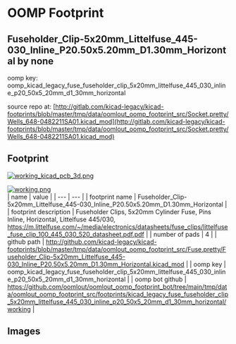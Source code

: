 # OOMP Footprint  
## Fuseholder_Clip-5x20mm_Littelfuse_445-030_Inline_P20.50x5.20mm_D1.30mm_Horizontal  by none  
  
oomp key: oomp_kicad_legacy_fuse_fuseholder_clip_5x20mm_littelfuse_445_030_inline_p20_50x5_20mm_d1_30mm_horizontal  
  
source repo at: [http://gitlab.com/kicad-legacy/kicad-footprints/blob/master/tmp/data/oomlout_oomp_footprint_src/Socket.pretty/Wells_648-0482211SA01.kicad_mod](http://gitlab.com/kicad-legacy/kicad-footprints/blob/master/tmp/data/oomlout_oomp_footprint_src/Socket.pretty/Wells_648-0482211SA01.kicad_mod)  
## Footprint  
  
[![working_kicad_pcb_3d.png](working_kicad_pcb_3d_600.png)](working_kicad_pcb_3d.png)  
  
[![working.png](working_600.png)](working.png)  
| name | value | 
| --- | --- | 
| footprint name | Fuseholder_Clip-5x20mm_Littelfuse_445-030_Inline_P20.50x5.20mm_D1.30mm_Horizontal | 
| footprint description | Fuseholder Clips, 5x20mm Cylinder Fuse, Pins Inline, Horizontal, Littelfuse 445/030, https://m.littelfuse.com/~/media/electronics/datasheets/fuse_clips/littelfuse_fuse_clip_100_445_030_520_datasheet.pdf.pdf | 
| number of pads | 4 | 
| github path | http://github.com/kicad-legacy/kicad-footprints/blob/master/tmp/data/oomlout_oomp_footprint_src/Fuse.pretty/Fuseholder_Clip-5x20mm_Littelfuse_445-030_Inline_P20.50x5.20mm_D1.30mm_Horizontal.kicad_mod | 
| oomp key | oomp_kicad_legacy_fuse_fuseholder_clip_5x20mm_littelfuse_445_030_inline_p20_50x5_20mm_d1_30mm_horizontal | 
| oomp bot github | https://github.com/oomlout/oomlout_oomp_footprint_bot/tree/main/tmp/data/oomlout_oomp_footprint_src/footprints/kicad_legacy_fuse_fuseholder_clip_5x20mm_littelfuse_445_030_inline_p20_50x5_20mm_d1_30mm_horizontal/working | 
## Images  
